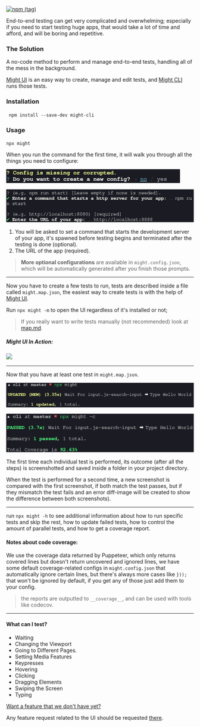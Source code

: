 [![npm (tag)](https://img.shields.io/npm/v/might-cli/latest)](http://npmjs.com/package/might-cli)

End-to-end testing can get very complicated and overwhelming; especially if you need to start testing huge apps, that would take a lot of time and afford, and will be boring and repetitive.

### The Solution

A no-code method to perform and manage end-to-end tests, handling all of the mess in the background.

[Might UI](https://github.com/ker0olos/Might) is an easy way to create, manage and edit tests, and [Might CLI](https://github.com/ker0olos/might-cli) runs those tests.

### Installation
`
npm install --save-dev might-cli`

### Usage

`npx might`

When you run the command for the first time, it will walk you through all the things you need to configure:

[![](./screenshots/1.png)](https://github.com/ker0olos/might-cli/raw/master/screenshots/1.png)

[![](./screenshots/2.png)](https://github.com/ker0olos/might-cli/raw/master/screenshots/2.png)

1. You will be asked to set a command that starts the development server of your app, it's spawned before testing begins and terminated after the testing is done (optional).
2. The URL of the app (required).


> **More optional configurations** are available in `might.config.json`, which will be automatically generated after you finish those prompts.

---

Now you have to create a few tests to run, tests are described inside a file called `might.map.json`, the easiest way to create tests is with the help of [Might UI](https://github.com/ker0olos/Might).

Run `npx might -m` to open the UI regardless of it's installed or not;

> If you really want to write tests manually (not recommended) look at
> [map.md](https://github.com/ker0olos/might-cli/blob/master/map.md).

##### *Might UI In Action:*
[![](https://github.com/ker0olos/Might/raw/master/screenshots/1.png)]()

---

Now that you have at least one test in `might.map.json`.

[![](./screenshots/3.png)](https://github.com/ker0olos/might-cli/raw/master/screenshots/3.png)

[![](./screenshots/4.png)](https://github.com/ker0olos/might-cli/raw/master/screenshots/4.png)

The first time each individual test is performed, its outcome (after all the steps) is screenshotted and saved inside a folder in your project directory.

When the test is performed for a second time, a new screenshot is compared with the first screenshot, if both match the test passes, but if they mismatch the test fails and an error diff-image will be created to show the difference between both screenshots).

---

run `npx might -h` to see additional information about how to run specific tests and skip the rest, how to update failed tests, how to control the amount of parallel tests, and how to get a coverage report.

#### Notes about code coverage:
We use the coverage data returned by Puppeteer, which only returns covered lines but doesn't return uncovered and ignored lines, we have some default coverage-related configs in `might.config.json` that automatically ignore certain lines, but there's always more cases like `}));` that won't be ignored by default, if you get any of those just add them to your config.

> the reports are outputted to `__coverage__`, and can be used with
> tools like codecov.

---

#### What can I test?

- Waiting
- Changing the Viewport
- Going to Different Pages.
- Setting Media Features
- Keypresses
- Hovering
- Clicking
- Dragging Elements
- Swiping the Screen
- Typing


[Want a feature that we don't have yet?](https://github.com/ker0olos/might-cli/issues/new?template=feature_request.md)

Any feature request related to the UI should be requested [there](https://github.com/ker0olos/Might/issues/new?template=feature_request.md).